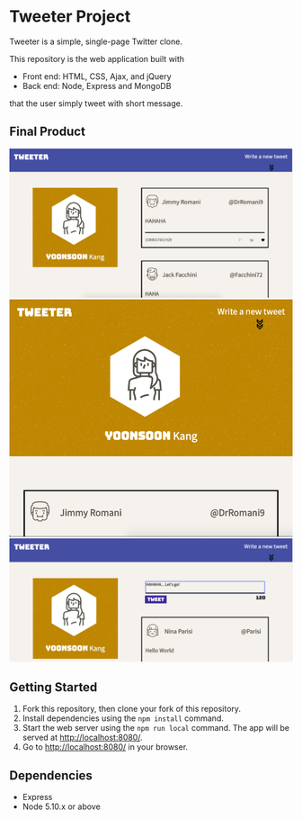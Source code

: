 # Tweeter Project

Tweeter is a simple, single-page Twitter clone.

This repository is the web application built with 

* Front end: HTML, CSS, Ajax, and jQuery
* Back end: Node, Express and MongoDB

that the user simply tweet with short message.




## Final Product
!["screenshot of tweet-destop"](https://github.com/hiba02/tweeter/blob/master/docs/tweet-destop.png?raw=true)
!["screenshot of tweet-mobile"](https://github.com/hiba02/tweeter/blob/master/docs/tweet-mobile.png?raw=true)
!["screenshot of tweet-write"](https://github.com/hiba02/tweeter/blob/master/docs/tweet-write.png?raw=true)

## Getting Started

1. Fork this repository, then clone your fork of this repository.
2. Install dependencies using the `npm install` command.
3. Start the web server using the `npm run local` command. The app will be served at <http://localhost:8080/>.
4. Go to <http://localhost:8080/> in your browser.

## Dependencies

- Express
- Node 5.10.x or above

